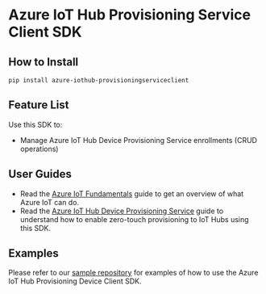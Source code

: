 # Azure IoT Hub Provisioning Service Client SDK

## How to Install
```
pip install azure-iothub-provisioningserviceclient
```

## Feature List
Use this SDK to:
* Manage Azure IoT Hub Device Provisioning Service enrollments (CRUD operations)

## User Guides
* Read the [Azure IoT Fundamentals][iot-fundamentals] guide to get an overview of what Azure IoT can do.
* Read the [Azure IoT Hub Device Provisioning Service][dps-doc] guide to understand how to enable zero-touch provisioning to IoT Hubs using this SDK.

## Examples
Please refer to our [sample repository][dps-service-samples] for examples of how to use the Azure IoT Hub Provisioning Device Client SDK.


[iot-fundamentals]: https://docs.microsoft.com/en-us/azure/iot-fundamentals/
[dps-doc]: https://docs.microsoft.com/en-us/azure/iot-dps/
[dps-service-samples]:https://github.com/Azure/azure-iot-sdk-python/tree/master/provisioning_service_client/samples
